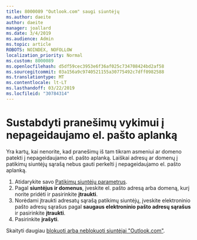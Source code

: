 ```yaml
---
title: 8000089 "Outlook.com" saugi siuntėjų
ms.author: daeite
author: daeite
manager: joallard
ms.date: 3/4/2019
ms.audience: Admin
ms.topic: article
ROBOTS: NOINDEX, NOFOLLOW
localization_priority: Normal
ms.custom: 8000089
ms.openlocfilehash: d5df59cec3953e6f36af025c734708424bd2af58
ms.sourcegitcommit: 03a156a9c9740521155a30775492c7dff0982588
ms.translationtype: MT
ms.contentlocale: lt-LT
ms.lasthandoff: 03/22/2019
ms.locfileid: "30784314"
---
```

# <a name="stop-messages-from-going-into-your-junk-email-folder"></a>Sustabdyti pranešimų vykimui į nepageidaujamo el. pašto aplanką

Yra kartų, kai nenorite, kad pranešimų iš tam tikram asmeniui ar domeno patekti į nepageidaujamo el. pašto aplanką. Laiškai adresų ar domenų į patikimų siuntėjų sąrašą nebus gauti perkelti į nepageidaujamo el. pašto aplanką.

1. Atidarykite savo [Patikimų siuntėjų parametrus](https://go.microsoft.com/fwlink/?linkid=2035804).
2. Pagal **siuntėjus ir domenus**, įveskite el. pašto adresą arba domeną, kurį norite pridėti ir pasirinkite **įtraukti**.
3. Norėdami įtraukti adresatų sąrašą patikimų siuntėjų, įveskite elektroninio pašto adresų sąrašus pagal **saugaus elektroninio pašto adresų sąrašus** ir pasirinkite **įtraukti**.
4. Pasirinkite **įrašyti**.

Skaityti daugiau [blokuoti arba neblokuoti siuntėjai "Outlook.com"](https://support.office.com/article/afba1c94-77bb-4f50-8b85-057cf52f4d5e).